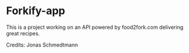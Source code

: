 # Forkify-app
This is a project working on an API powered by food2fork.com delivering great recipes.

Credits: Jonas Schmedtmann